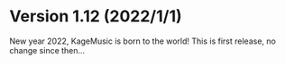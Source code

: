 # Version 1.12 (2022/1/1)
New year 2022, KageMusic is born to the world!
This is first release, no change since then...